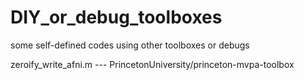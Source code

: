 # DIY_or_debug_toolboxes
some self-defined codes using other toolboxes or debugs 

zeroify_write_afni.m  ---  PrincetonUniversity/princeton-mvpa-toolbox 
